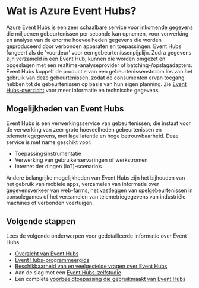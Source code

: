 <properties
    pageTitle="Wat is Azure Event Hubs? | Microsoft Azure"
    description="Overzicht en de beschrijving van Azure Event Hubs"
    services="event-hubs"
    documentationCenter=".net"
    authors="sethmanheim"
    manager="timlt"
    editor=""/>

<tags
    ms.service="event-hubs"
    ms.workload="na"
    ms.tgt_pltfrm="na"
    ms.devlang="na"
    ms.topic="get-started-article"
    ms.date="08/17/2016"
    ms.author="sethm"/>


# Wat is Azure Event Hubs?

Azure Event Hubs is een zeer schaalbare service voor inkomende gegevens die miljoenen gebeurtenissen per seconde kan opnemen, voor verwerking en analyse van de enorme hoeveelheden gegevens die worden geproduceerd door verbonden apparaten en toepassingen. Event Hubs fungeert als de 'voordeur' voor een gebeurtenissenpijplijn. Zodra gegevens zijn verzameld in een Event Hub, kunnen die worden omgezet en opgeslagen met een realtime-analyseprovider of  batching-/opslagadapters. Event Hubs koppelt de productie van een gebeurtenissenstroom los van het gebruik van deze gebeurtenissen, zodat de consumenten ervan toegang hebben tot de gebeurtenissen op basis van hun eigen planning. Zie [Event Hubs-overzicht](event-hubs-overview.md) voor meer informatie en technische gegevens.

## Mogelijkheden van Event Hubs

Event Hubs is een verwerkingsservice van gebeurtenissen, die instaat voor de verwerking van zeer grote hoeveelheden gebeurtenissen en telemetriegegevens, met lage latentie en hoge betrouwbaarheid. Deze service is met name geschikt voor:

- Toepassingsinstrumentatie
- Verwerking van gebruikerservaringen of werkstromen
- Internet der dingen (IoT)-scenario’s

Andere belangrijke mogelijkheden van Event Hubs zijn het bijhouden van het gebruik van mobiele apps, verzamelen van informatie over gegevensverkeer van web-farms, het vastleggen van spelgebeurtenissen in consolegames of het verzamelen van telemetriegegevens van industriële machines of verbonden voertuigen.

## Volgende stappen

Lees de volgende onderwerpen voor gedetailleerde informatie over Event Hubs.

- [Overzicht van Event Hubs](event-hubs-overview.md)
- [Event Hubs-programmeergids](event-hubs-programming-guide.md)
- [Beschikbaarheid van en veelgestelde vragen over Event Hubs](event-hubs-availability-and-support-faq.md)
- Aan de slag met een [Event Hubs-zelfstudie][]
- Een complete [voorbeeldtoepassing die gebruikmaakt van Event Hubs][]

[Event Hubs-zelfstudie]: event-hubs-csharp-ephcs-getstarted.md
[voorbeeldtoepassing die gebruikmaakt van Event Hubs]: https://code.msdn.microsoft.com/Service-Bus-Event-Hub-286fd097



<!--HONumber=Sep16_HO3-->


